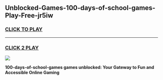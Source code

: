
## Unblocked-Games-100-days-of-school-games-Play-Free-jr5iw
<h3>
<a href="https://premium76.site?title=100-days-of-school-games&ref=10A">CLICK TO PLAY</a></h3>
<hr>

<h3>
<a href="https://premium76.site?title=100-days-of-school-games&ref=10A">CLICK 2 PLAY</a>
  
</h3>

<a href="https://premium76.site?title=100-days-of-school-games&ref=10A"><img src="https://clearcache.store/games.png"></a>


**100-days-of-school-games games unblocked: Your Gateway to Fun and Accessible Online Gaming**

